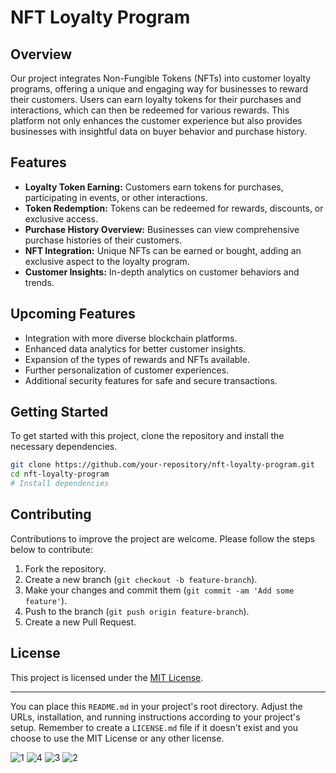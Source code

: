 # NFT Loyalty Program

## Overview

Our project integrates Non-Fungible Tokens (NFTs) into customer loyalty programs, offering a unique and engaging way for businesses to reward their customers. Users can earn loyalty tokens for their purchases and interactions, which can then be redeemed for various rewards. This platform not only enhances the customer experience but also provides businesses with insightful data on buyer behavior and purchase history.

## Features

- **Loyalty Token Earning:** Customers earn tokens for purchases, participating in events, or other interactions.
- **Token Redemption:** Tokens can be redeemed for rewards, discounts, or exclusive access.
- **Purchase History Overview:** Businesses can view comprehensive purchase histories of their customers.
- **NFT Integration:** Unique NFTs can be earned or bought, adding an exclusive aspect to the loyalty program.
- **Customer Insights:** In-depth analytics on customer behaviors and trends.

## Upcoming Features

- Integration with more diverse blockchain platforms.
- Enhanced data analytics for better customer insights.
- Expansion of the types of rewards and NFTs available.
- Further personalization of customer experiences.
- Additional security features for safe and secure transactions.

## Getting Started

To get started with this project, clone the repository and install the necessary dependencies.

```bash
git clone https://github.com/your-repository/nft-loyalty-program.git
cd nft-loyalty-program
# Install dependencies
```

## Contributing

Contributions to improve the project are welcome. Please follow the steps below to contribute:

1. Fork the repository.
2. Create a new branch (`git checkout -b feature-branch`).
3. Make your changes and commit them (`git commit -am 'Add some feature'`).
4. Push to the branch (`git push origin feature-branch`).
5. Create a new Pull Request.

## License

This project is licensed under the [MIT License](LICENSE.md).

---

You can place this `README.md` in your project's root directory. Adjust the URLs, installation, and running instructions according to your project's setup. Remember to create a `LICENSE.md` file if it doesn't exist and you choose to use the MIT License or any other license.

![1](https://github.com/husna3249/TescoWeb3Loyalty/assets/131730258/49251e5f-8f41-4a0a-b32b-09fdb4904b44)
![4](https://github.com/husna3249/TescoWeb3Loyalty/assets/131730258/a557deb3-4f2a-4957-84b0-7a275a7aba82)
![3](https://github.com/husna3249/TescoWeb3Loyalty/assets/131730258/ee2b03a1-bdc4-49d0-8dba-37cff1328371)
![2](https://github.com/husna3249/TescoWeb3Loyalty/assets/131730258/987cf651-68a1-46c2-9191-4342b03fd568)
